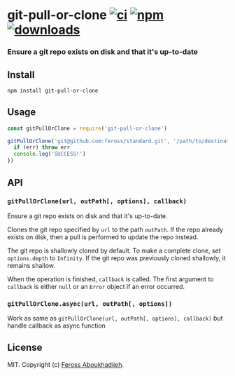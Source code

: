 # git-pull-or-clone [![ci][ci-image]][ci-url] [![npm][npm-image]][npm-url] [![downloads][downloads-image]][downloads-url]

[ci-image]: https://img.shields.io/github/workflow/status/feross/git-pull-or-clone/ci/master
[ci-url]: https://github.com/feross/git-pull-or-clone/actions
[npm-image]: https://img.shields.io/npm/v/git-pull-or-clone.svg
[npm-url]: https://npmjs.org/package/git-pull-or-clone
[downloads-image]: https://img.shields.io/npm/dm/git-pull-or-clone.svg
[downloads-url]: https://npmjs.org/package/git-pull-or-clone

### Ensure a git repo exists on disk and that it's up-to-date

## Install

```
npm install git-pull-or-clone
```

## Usage

```js
const gitPullOrClone = require('git-pull-or-clone')

gitPullOrClone('git@github.com:feross/standard.git', '/path/to/destination', (err) => {
  if (err) throw err
  console.log('SUCCESS!')
})
```

## API

### `gitPullOrClone(url, outPath[, options], callback)`

Ensure a git repo exists on disk and that it's up-to-date.

Clones the git repo specified by `url` to the path `outPath`. If the repo already exists on disk,
then a pull is performed to update the repo instead.

The git repo is shallowly cloned by default. To make a complete clone, set `options.depth` to `Infinity`. If the git repo was previously cloned shallowly, it remains shallow.

When the operation is finished, `callback` is called. The first argument to `callback` is either
`null` or an `Error` object if an error occurred.

### `gitPullOrClone.async(url, outPath[, options])`

Work as same as `gitPullOrClone(url, outPath[, options], callback)` but handle callback as async function

## License

MIT. Copyright (c) [Feross Aboukhadijeh](http://feross.org).
